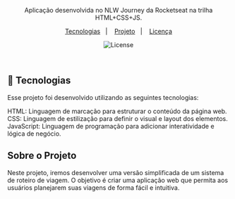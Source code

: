 <p align="center">
Aplicação desenvolvida no NLW Journey da Rocketseat na trilha HTML+CSS+JS.
</p>

<p align="center">
  <a href="#-tecnologias">Tecnologias</a>&nbsp;&nbsp;&nbsp;|&nbsp;&nbsp;&nbsp;
  <a href="#-projeto">Projeto</a>&nbsp;&nbsp;&nbsp;|&nbsp;&nbsp;&nbsp;
  <a href="#memo-licença">Licença</a>
</p>

<p align="center">
  <img alt="License" src="https://img.shields.io/static/v1?label=license&message=MIT&color=18181B&labelColor=BEF264">
</p>

<br>


## 🚀 Tecnologias
Esse projeto foi desenvolvido utilizando as seguintes tecnologias:

HTML: Linguagem de marcação para estruturar o conteúdo da página web.
CSS: Linguagem de estilização para definir o visual e layout dos elementos.
JavaScript: Linguagem de programação para adicionar interatividade e lógica de negócio.

## Sobre o Projeto
Neste projeto, iremos desenvolver uma versão simplificada de um sistema de roteiro de viagem. O objetivo é criar uma aplicação web que permita aos usuários planejarem suas viagens de forma fácil e intuitiva.
